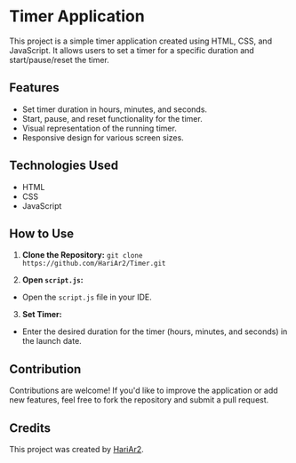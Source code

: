 # Timer Application 

This project is a simple timer application created using HTML, CSS, and JavaScript. It allows users to set a timer for a specific duration and start/pause/reset the timer. 

## Features
 
- Set timer duration in hours, minutes, and seconds.  
- Start, pause, and reset functionality for the timer.
- Visual representation of the running timer.
- Responsive design for various screen sizes.
 
## Technologies Used

- HTML
- CSS
- JavaScript

## How to Use

1. **Clone the Repository:**
   `git clone https://github.com/HariAr2/Timer.git`

2. **Open `script.js`:**
- Open the `script.js` file in your IDE.

3. **Set Timer:**
- Enter the desired duration for the timer (hours, minutes, and seconds) in the launch date. 


## Contribution

Contributions are welcome! If you'd like to improve the application or add new features, feel free to fork the repository and submit a pull request.

## Credits

This project was created by [HariAr2](https://github.com/HariAr2).


